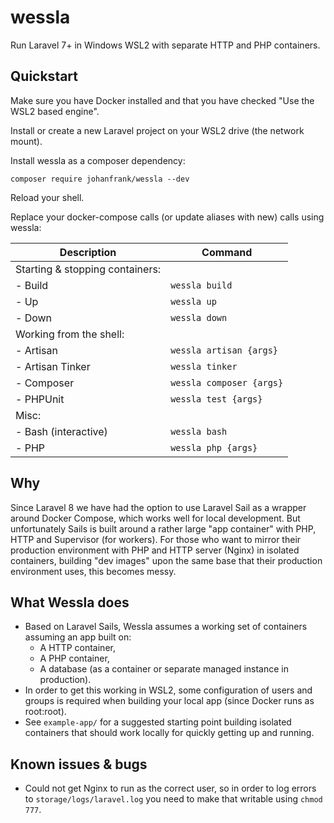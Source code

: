 # wessla
Run Laravel 7+ in Windows WSL2 with separate HTTP and PHP containers.

## Quickstart
Make sure you have Docker installed and that you have checked "Use the WSL2 based engine".

Install or create a new Laravel project on your WSL2 drive (the network mount).

Install wessla as a composer dependency:
```
composer require johanfrank/wessla --dev
```
Reload your shell.

Replace your docker-compose calls (or update aliases with new) calls using wessla:

| Description        | Command                    |
| ------------------ | ---------------------------|
| Starting & stopping containers:                 |
| - Build            | `wessla build`             |
| - Up               | `wessla up`                |
| - Down             | `wessla down`              |
| Working from the shell:                         |
| - Artisan            | `wessla artisan {args}`  |
| - Artisan Tinker     | `wessla tinker`          |
| - Composer           | `wessla composer {args}` |
| - PHPUnit            | `wessla test {args}`     |
| Misc:                                           |
| - Bash (interactive) | `wessla bash`            |
| - PHP                | `wessla php {args}`      |


## Why
Since Laravel 8 we have had the option to use Laravel Sail as a wrapper around Docker Compose, which works well for
local development. But unfortunately Sails is built around a rather large "app container" with PHP, HTTP and Supervisor
(for workers). For those who want to mirror their production environment with PHP and HTTP server (Nginx) in isolated
containers, building "dev images" upon the same base that their production environment uses, this becomes messy.

## What Wessla does
* Based on Laravel Sails, Wessla assumes a working set of containers assuming an app built on:
    * A HTTP container,
    * A PHP container,
    * A database (as a container or separate managed instance in production).
* In order to get this working in WSL2, some configuration of users and groups is required
when building your local app (since Docker runs as root:root).
* See `example-app/` for a suggested starting point building isolated containers that should
work locally for quickly getting up and running.

## Known issues & bugs
* Could not get Nginx to run as the correct user, so in order to log errors to `storage/logs/laravel.log` you need to
  make that writable using `chmod 777`.